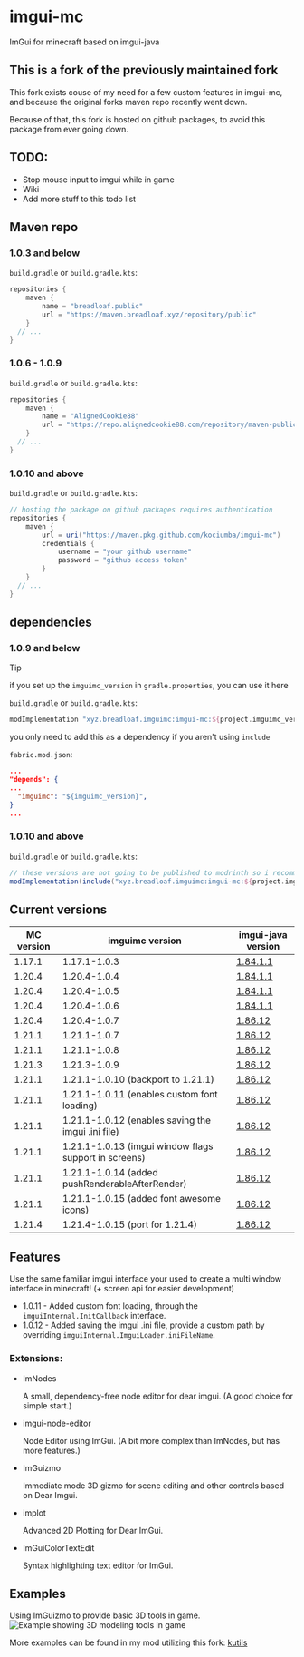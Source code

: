 # imgui-mc

ImGui for minecraft based on imgui-java

## This is a fork of the previously maintained fork
This fork exists couse of my need for a few custom features in imgui-mc,
and because the original forks maven repo recently went down.

Because of that, this fork is hosted on github packages,
to avoid this package from ever going down.

## TODO:

- Stop mouse input to imgui while in game
- Wiki
- Add more stuff to this todo list

## Maven repo

### 1.0.3 and below

`build.gradle` or `build.gradle.kts`:
```groovy
repositories {
    maven {
        name = "breadloaf.public"
        url = "https://maven.breadloaf.xyz/repository/public"
    }
  // ...
}
```

### 1.0.6 - 1.0.9

`build.gradle` or `build.gradle.kts`:
```groovy
repositories {
    maven {
        name = "AlignedCookie88"
        url = "https://repo.alignedcookie88.com/repository/maven-public/"
    }
  // ...
}
```

### 1.0.10 and above

`build.gradle` or `build.gradle.kts`:
```groovy
// hosting the package on github packages requires authentication
repositories {
    maven {
        url = uri("https://maven.pkg.github.com/kociumba/imgui-mc")
        credentials {
            username = "your github username"
            password = "github access token"
        }
    }
  // ...
}
```

## dependencies

### 1.0.9 and below

> [!TIP]
> if you set up the `imguimc_version` in `gradle.properties`, you can use it here

`build.gradle` or `build.gradle.kts`:
```groovy
modImplementation "xyz.breadloaf.imguimc:imgui-mc:${project.imguimc_version}"
```


you only need to add this as a dependency if you aren't using `include`

`fabric.mod.json`:
```json
...
"depends": {
...
  "imguimc": "${imguimc_version}",
}
...
```

### 1.0.10 and above

`build.gradle` or `build.gradle.kts`:
```groovy
// these versions are not going to be published to modrinth so i recommend including in jar
modImplementation(include("xyz.breadloaf.imguimc:imgui-mc:${project.imguimc_version}"))
```

## Current versions

| MC version | imguimc version                                       | imgui-java version                                                     |
|------------|-------------------------------------------------------|------------------------------------------------------------------------|
| 1.17.1     | 1.17.1-1.0.3                                          | [1.84.1.1](https://github.com/SpaiR/imgui-java/releases/tag/v1.84.1.1) |
| 1.20.4     | 1.20.4-1.0.4                                          | [1.84.1.1](https://github.com/SpaiR/imgui-java/releases/tag/v1.84.1.1) |
| 1.20.4     | 1.20.4-1.0.5                                          | [1.84.1.1](https://github.com/SpaiR/imgui-java/releases/tag/v1.84.1.1) |
| 1.20.4     | 1.20.4-1.0.6                                          | [1.84.1.1](https://github.com/SpaiR/imgui-java/releases/tag/v1.84.1.1) |
| 1.20.4     | 1.20.4-1.0.7                                          | [1.86.12](https://github.com/SpaiR/imgui-java/releases/tag/v1.86.12)   |
| 1.21.1     | 1.21.1-1.0.7                                          | [1.86.12](https://github.com/SpaiR/imgui-java/releases/tag/v1.86.12)   |
| 1.21.1     | 1.21.1-1.0.8                                          | [1.86.12](https://github.com/SpaiR/imgui-java/releases/tag/v1.86.12)   |
| 1.21.3     | 1.21.3-1.0.9                                          | [1.86.12](https://github.com/SpaiR/imgui-java/releases/tag/v1.86.12)   |
| 1.21.1     | 1.21.1-1.0.10 (backport to 1.21.1)                    | [1.86.12](https://github.com/SpaiR/imgui-java/releases/tag/v1.86.12)   |
| 1.21.1     | 1.21.1-1.0.11 (enables custom font loading)           | [1.86.12](https://github.com/SpaiR/imgui-java/releases/tag/v1.86.12)   |
| 1.21.1     | 1.21.1-1.0.12 (enables saving the imgui .ini file)    | [1.86.12](https://github.com/SpaiR/imgui-java/releases/tag/v1.86.12)   |
| 1.21.1     | 1.21.1-1.0.13 (imgui window flags support in screens) | [1.86.12](https://github.com/SpaiR/imgui-java/releases/tag/v1.86.12)   |
| 1.21.1     | 1.21.1-1.0.14 (added pushRenderableAfterRender)       | [1.86.12](https://github.com/SpaiR/imgui-java/releases/tag/v1.86.12)   |
| 1.21.1     | 1.21.1-1.0.15 (added font awesome icons)              | [1.86.12](https://github.com/SpaiR/imgui-java/releases/tag/v1.86.12)   |
| 1.21.4     | 1.21.4-1.0.15 (port for 1.21.4)                       | [1.86.12](https://github.com/SpaiR/imgui-java/releases/tag/v1.86.12)   |

## Features

Use the same familiar imgui interface your used to create a multi window interface in minecraft! (+ screen api for
easier development)

- 1.0.11 - Added custom font loading, through the `imguiInternal.InitCallback` interface.
- 1.0.12 - Added saving the imgui .ini file, provide a custom path by overriding `imguiInternal.ImguiLoader.iniFileName`.

### Extensions:

- ImNodes

  A small, dependency-free node editor for dear imgui. (A good choice for simple start.)
- imgui-node-editor

  Node Editor using ImGui. (A bit more complex than ImNodes, but has more features.)
- ImGuizmo

  Immediate mode 3D gizmo for scene editing and other controls based on Dear Imgui.
- implot

  Advanced 2D Plotting for Dear ImGui.
- ImGuiColorTextEdit

  Syntax highlighting text editor for ImGui.

## Examples

Using ImGuizmo to provide basic 3D tools in game.
![Example showing 3D modeling tools in game](https://i.imgur.com/y65sWyQ.png)

[//]: # (Example showing window dragging)

[//]: # (![GIF showing window dragging]&#40;https://cdn.discordapp.com/attachments/854660703742328884/886957812725452800/Peek_2021-09-13_13-44.gif&#41;)

More examples can be found in my mod utilizing this fork:
[kutils](https://github.com/kociumba/kutils)

